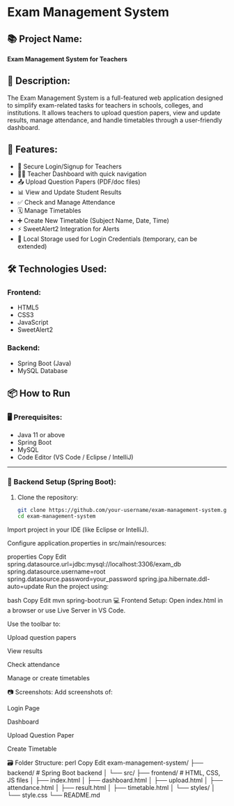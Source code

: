 # Exam Management System

## 📚 Project Name:
**Exam Management System for Teachers**

## 📝 Description:
The Exam Management System is a full-featured web application designed to simplify exam-related tasks for teachers in schools, colleges, and institutions. It allows teachers to upload question papers, view and update results, manage attendance, and handle timetables through a user-friendly dashboard.

## 🚀 Features:
- 🔐 Secure Login/Signup for Teachers
- 🧑‍🏫 Teacher Dashboard with quick navigation
- 📤 Upload Question Papers (PDF/doc files)
- 📊 View and Update Student Results
- ✅ Check and Manage Attendance
- 🗓️ Manage Timetables
- ➕ Create New Timetable (Subject Name, Date, Time)
- ⚡ SweetAlert2 Integration for Alerts
- 💾 Local Storage used for Login Credentials (temporary, can be extended)

## 🛠️ Technologies Used:
### Frontend:
- HTML5  
- CSS3  
- JavaScript  
- SweetAlert2

### Backend:
- Spring Boot (Java)  
- MySQL Database  

## 📦 How to Run

### 🖥️ Prerequisites:
- Java 11 or above
- Spring Boot
- MySQL
- Code Editor (VS Code / Eclipse / IntelliJ)

---

### 🔧 Backend Setup (Spring Boot):
1. Clone the repository:
   ```bash
   git clone https://github.com/your-username/exam-management-system.git
   cd exam-management-system
Import project in your IDE (like Eclipse or IntelliJ).

Configure application.properties in src/main/resources:

properties
Copy
Edit
spring.datasource.url=jdbc:mysql://localhost:3306/exam_db
spring.datasource.username=root
spring.datasource.password=your_password
spring.jpa.hibernate.ddl-auto=update
Run the project using:

bash
Copy
Edit
mvn spring-boot:run
💻 Frontend Setup:
Open index.html in a browser or use Live Server in VS Code.

Use the toolbar to:

Upload question papers

View results

Check attendance

Manage or create timetables

📷 Screenshots:
Add screenshots of:

Login Page

Dashboard

Upload Question Paper

Create Timetable

🗃️ Folder Structure:
perl
Copy
Edit
exam-management-system/
├── backend/               # Spring Boot backend
│   └── src/
├── frontend/              # HTML, CSS, JS files
│   ├── index.html
│   ├── dashboard.html
│   ├── upload.html
│   ├── attendance.html
│   ├── result.html
│   ├── timetable.html
│   └── styles/
│       └── style.css
└── README.md
